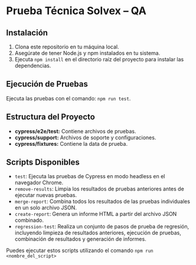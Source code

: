 # Prueba Técnica Solvex – QA

## Instalación

1. Clona este repositorio en tu máquina local.
2. Asegúrate de tener Node.js y npm instalados en tu sistema.
3. Ejecuta `npm install` en el directorio raíz del proyecto para instalar las dependencias.

## Ejecución de Pruebas

Ejecuta las pruebas con el comando: `npm run test`.


## Estructura del Proyecto

- **cypress/e2e/test:** Contiene archivos de pruebas.
- **cypress/support:** Archivos de soporte y configuraciones.
- **cypress/fixtures:** Contiene la data de prueba.


## Scripts Disponibles

- `test`: Ejecuta las pruebas de Cypress en modo headless en el navegador Chrome.
- `remove-results`: Limpia los resultados de pruebas anteriores antes de ejecutar nuevas pruebas.
- `merge-report`: Combina todos los resultados de las pruebas individuales en un solo archivo JSON.
- `create-report`: Genera un informe HTML a partir del archivo JSON combinado.
- `regression-test`: Realiza un conjunto de pasos de prueba de regresión, incluyendo limpieza de resultados anteriores, ejecución de pruebas, combinación de resultados y generación de informes.

Puedes ejecutar estos scripts utilizando el comando `npm run <nombre_del_script>`